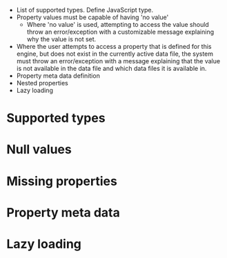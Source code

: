 - List of supported types. Define JavaScript type.
- Property values must be capable of having 'no value'
  - Where 'no value' is used, attempting to access the value should throw an error/exception with a customizable message explaining why the value is not set. 
- Where the user attempts to access a property that is defined for this engine, but does not exist in the currently active data file, the system must throw an error/exception with a message explaining that the value is not available in the data file and which data files it is available in.
- Property meta data definition
- Nested properties
- Lazy loading


# Supported types

# Null values

# Missing properties

# Property meta data

# Lazy loading
